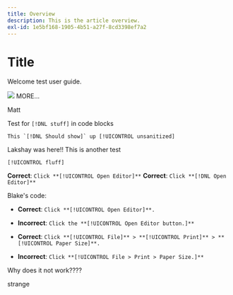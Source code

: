 ```yaml
---
title: Overview
description: This is the article overview.
exl-id: 1e5bf168-1905-4b51-a27f-8cd3398ef7a2
---
```

# Title

Welcome test user guide.

![](https://11points.com/wp-content/uploads/2008/08/underconstruction.gif)
MORE...

Matt

<!--
This is the landing page of the user guide. It should be the first list item in the TOC.md file.

See other user landing pages to get ideas.
-->

Test for `[!DNL stuff]` in code blocks

```
This `[!DNL Should show]` up [!UICONTROL unsanitized]
```


Lakshay was here!!
This is another test

`[!UICONTROL fluff]`

**Correct**: `Click **[!UICONTROL Open Editor]**`
**Correct**: `Click **[!DNL Open Editor]**`

Blake's code:

* **Correct**: `Click **[!UICONTROL Open Editor]**.`
* **Incorrect**: `Click the **[!UICONTROL Open Editor button.]**`

* **Correct**: `Click **[!UICONTROL File]** > **[!UICONTROL Print]** > **[!UICONTROL Paper Size]**.`
* **Incorrect**: `Click **[!UICONTROL File > Print > Paper Size.]**`


Why does it not work????

strange
